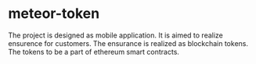 # meteor-token

The project is designed as mobile application.
It is aimed to realize ensurence for customers.
The ensurance is realized as blockchain tokens.
The tokens to be a part of ethereum smart contracts.
